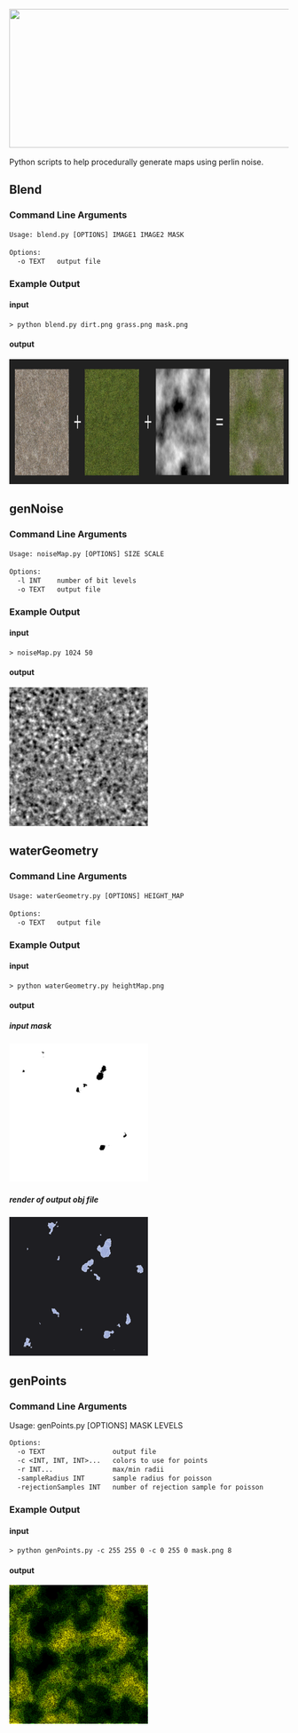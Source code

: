 <p align="center">
  <img width="2000" height="250" src="/images/banner.png">
</p>

Python scripts to help procedurally generate maps using perlin noise.

## Blend
### Command Line Arguments
```shell
Usage: blend.py [OPTIONS] IMAGE1 IMAGE2 MASK

Options:
  -o TEXT   output file
```
### Example Output
#### input
```shell
> python blend.py dirt.png grass.png mask.png
```
#### output
<p align="center">
  <img width="1000" height="225" src="/images/blend.png">
</p>

## genNoise

### Command Line Arguments
```shell
Usage: noiseMap.py [OPTIONS] SIZE SCALE

Options:
  -l INT    number of bit levels
  -o TEXT   output file
```
### Example Output
#### input
```shell
> noiseMap.py 1024 50
```
#### output
<p align="left">
  <img width="250" height="250" src="/images/noiseMap.png">
</p>

## waterGeometry

### Command Line Arguments
```shell
Usage: waterGeometry.py [OPTIONS] HEIGHT_MAP

Options:
  -o TEXT   output file
```
### Example Output
#### input
```shell
> python waterGeometry.py heightMap.png
```
#### output
##### input mask
<p align="left">
  <img width="250" height="250" src="/images/water1.png">
</p>

##### render of output obj file
<p align="left">
  <img width="250" height="250" src="/images/water2.png">
</p>

## genPoints
### Command Line Arguments

Usage: genPoints.py [OPTIONS] MASK LEVELS
```shell
Options:
  -o TEXT                 output file
  -c <INT, INT, INT>...   colors to use for points
  -r INT...               max/min radii
  -sampleRadius INT       sample radius for poisson
  -rejectionSamples INT   number of rejection sample for poisson
```
### Example Output
#### input
```shell
> python genPoints.py -c 255 255 0 -c 0 255 0 mask.png 8
```
#### output
<p align="left">
  <img width="250" height="250" src="/images/genPoints.png">
</p>
